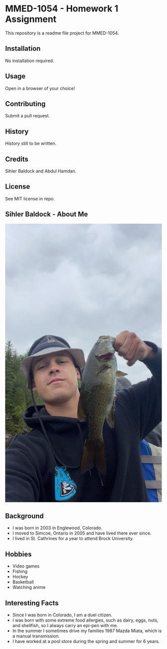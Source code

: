 # MMED-1054 - Homework 1 Assignment

This repository is a readme file project for MMED-1054.

## Installation

No installation required.

## Usage

Open in a browser of your choice!

## Contributing

Submit a pull request.

## History

History still to be written.

## Credits

Sihler Baldock and Abdul Hamdan.

## License

See MIT license in repo.

## Sihler Baldock - About Me

![picture of Sihler holding a freshly caught largemouth bass](images/fish.JPG)

## Background

- I was born in 2003 in Englewood, Colorado.
- I moved to Simcoe, Ontario in 2005 and have lived there ever since.
- I lived in St. Cathrines for a year to attend Brock University.

## Hobbies

- Video games
- Fishing
- Hockey
- Basketball
- Watching anime

## Interesting Facts

- Since I was born in Colorado, I am a duel citizen.
- I was born with some extreme food allergies, such as dairy, eggs, nuts, and shellfish, so I always carry an epi-pen with me.
- In the summer I sometimes drive my families 1987 Mazda Miata, which is a manual transmission.
- I have worked at a pool store during the spring and summer for 6 years.

